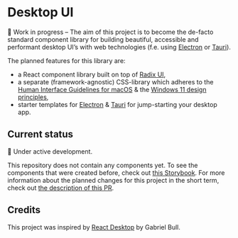 # Desktop UI

👷 Work in progress – The aim of this project is to become the de-facto standard component library for building beautiful, accessible and performant desktop UI’s with web technologies (f.e. using [Electron](https://www.electronjs.org/) or [Tauri](https://tauri.studio/)).

The planned features for this library are:

- a React component library built on top of [Radix UI](https://www.radix-ui.com/),
- a separate (framework-agnostic) CSS-library which adheres to the [Human Interface Guidelines for macOS](https://developer.apple.com/design/human-interface-guidelines/macos/overview/themes/) & the [Windows 11 design principles](https://docs.microsoft.com/en-us/windows/apps/design/signature-experiences/design-principles),
- starter templates for [Electron](https://www.electronjs.org/) & [Tauri](https://tauri.studio/) for jump-starting your desktop app.

## Current status

🚧 Under active development.

This repository does not contain any components yet. To see the components that were created before, check out [this Storybook](https://react-desktop.netlify.app/). For more information about the planned changes for this project in the short term, check out [the description of this PR](https://github.com/andrejilderda/react-desktop/pull/4#issue-1224405686).

## Credits

This project was inspired by [React Desktop](https://github.com/gabrielbull/react-desktop) by Gabriel Bull.
